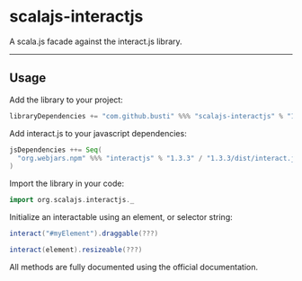 # scalajs-interactjs
A scala.js facade against the interact.js library.

---

## Usage

Add the library to your project:
```scala
libraryDependencies += "com.github.busti" %%% "scalajs-interactjs" % "1.0.1"
```

Add interact.js to your javascript dependencies:
```scala
jsDependencies ++= Seq(
  "org.webjars.npm" %%% "interactjs" % "1.3.3" / "1.3.3/dist/interact.js"
)
```

Import the library in your code:
```scala
import org.scalajs.interactjs._
```

Initialize an interactable using an element, or selector string:  
```scala
interact("#myElement").draggable(???)

interact(element).resizeable(???)
```

All methods are fully documented using the official documentation.
